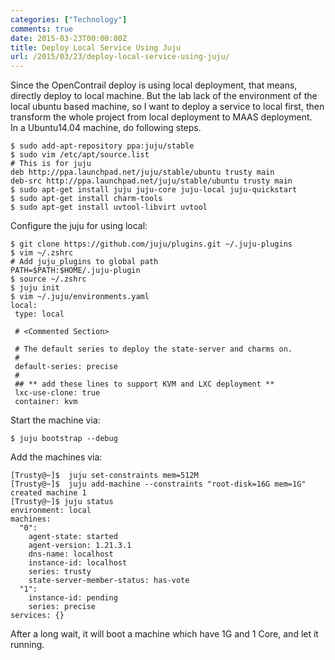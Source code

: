 ```yaml
---
categories: ["Technology"]
comments: true
date: 2015-03-23T00:00:00Z
title: Deploy Local Service Using Juju
url: /2015/03/23/deploy-local-service-using-juju/
---
```


Since the OpenContrail deploy is using local deployment, that means, directly deploy to local machine. But the lab lack of the environment of the local ubuntu based machine, so I want to deploy a service to local first, then transform the whole project from local deployment to MAAS deployment.   
In a Ubuntu14.04 machine, do following steps.    

```
$ sudo add-apt-repository ppa:juju/stable 
$ sudo vim /etc/apt/source.list
# This is for juju
deb http://ppa.launchpad.net/juju/stable/ubuntu trusty main 
deb-src http://ppa.launchpad.net/juju/stable/ubuntu trusty main 
$ sudo apt-get install juju juju-core juju-local juju-quickstart
$ sudo apt-get install charm-tools
$ sudo apt-get install uvtool-libvirt uvtool

```
Configure the juju for using local:     

```
$ git clone https://github.com/juju/plugins.git ~/.juju-plugins
$ vim ~/.zshrc
# Add juju_plugins to global path
PATH=$PATH:$HOME/.juju-plugin
$ source ~/.zshrc
$ juju init
$ vim ~/.juju/environments.yaml
local:
 type: local

 # <Commented Section>

 # The default series to deploy the state-server and charms on.
 #
 default-series: precise
 #
 ## ** add these lines to support KVM and LXC deployment **
 lxc-use-clone: true
 container: kvm

```
Start the machine via:   

```
$ juju bootstrap --debug

```
Add the machines via:    

```
[Trusty@~]$  juju set-constraints mem=512M
[Trusty@~]$  juju add-machine --constraints "root-disk=16G mem=1G"
created machine 1
[Trusty@~]$ juju status
environment: local
machines:
  "0":
    agent-state: started
    agent-version: 1.21.3.1
    dns-name: localhost
    instance-id: localhost
    series: trusty
    state-server-member-status: has-vote
  "1":
    instance-id: pending
    series: precise
services: {}

```
After a long wait, it will boot a machine which have 1G and 1 Core, and let it running.     

